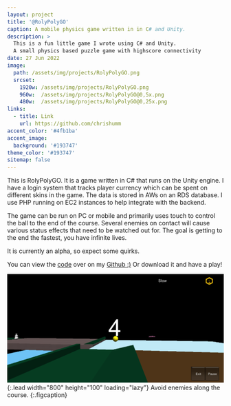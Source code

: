 ```yaml
---
layout: project
title: '@RolyPolyGO'
caption: A mobile physics game written in in C# and Unity.
description: >
  This is a fun little game I wrote using C# and Unity.
  A small physics based puzzle game with highscore connectivity
date: 27 Jun 2022
image: 
  path: /assets/img/projects/RolyPolyGO.png
  srcset: 
    1920w: /assets/img/projects/RolyPolyGO.png
    960w:  /assets/img/projects/RolyPolyGO@0,5x.png
    480w:  /assets/img/projects/RolyPolyGO@0,25x.png
links:
  - title: Link
    url: https://github.com/chrishumm
accent_color: '#4fb1ba'
accent_image:
  background: '#193747'
theme_color: '#193747'
sitemap: false
---
```


This is RolyPolyGO. It is a game written in C# that runs on the Unity engine. I have a login system that tracks player currency which can be spent on different skins in the game. The data is stored in AWs on an RDS database. I use PHP running on EC2 instances to help integrate with the backend. 

The game can be run on PC or mobile and primarily uses touch to control the ball to the end of the course.
Several enemies on contact will cause various status effects that need to be watched out for.
The goal is getting to the end the fastest, you have infinite lives.

It is currently an alpha, so expect some quirks.

You can view the [code](https://github.com/chrishumm/RolyPolyGO) over on my [Github :)](https://www.github.com/chrishumm)
Or download it and have a play!

![Full-width image](/assets/img/projects/RolyPolyGO2.png){:.lead width="800" height="100" loading="lazy"}
Avoid enemies along the course.
{:.figcaption}
